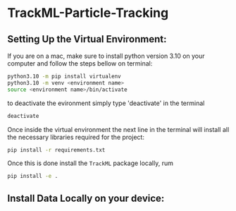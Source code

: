 # TrackML-Particle-Tracking

## Setting Up the Virtual Environment: 
If you are on a mac, make sure to install python version 3.10 on your computer and follow the steps bellow on terminal: 

```sh
python3.10 -m pip install virtualenv
python3.10 -m venv <environment name>
source <environment name>/bin/activate
```
to deactivate the evironment simply type 'deactivate' in the terminal 
```sh
deactivate
```

Once inside the virtual environment the next line in the terminal will install all the necessary libraries required for the project: 
```sh
pip install -r requirements.txt 
```
Once this is done install the `TrackML` package locally, rum 
```sh
pip install -e . 
```

## Install Data Locally on your device: 


